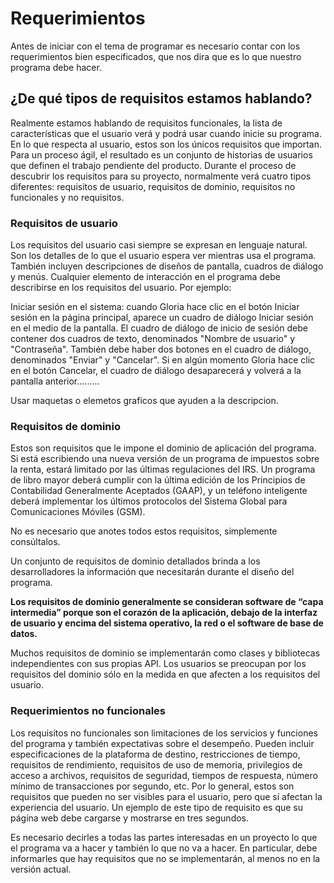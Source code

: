 # Requerimientos

Antes de iniciar con el tema de programar es necesario contar con los requerimientos bien especificados, que nos dira que es lo que nuestro programa debe hacer.

## ¿De qué tipos de requisitos estamos hablando?
Realmente estamos hablando de requisitos funcionales, la lista de características que el usuario verá y podrá usar cuando inicie su programa. En lo que respecta al usuario, estos son los únicos requisitos que importan. Para un proceso ágil, el resultado es un conjunto de historias de usuarios que definen el trabajo pendiente del producto.
Durante el proceso de descubrir los requisitos para su proyecto, normalmente verá cuatro tipos diferentes: requisitos de usuario, requisitos de dominio, requisitos no funcionales y no requisitos.

### Requisitos de usuario
Los requisitos del usuario casi siempre se expresan en lenguaje natural. Son los detalles de lo que el usuario espera ver mientras usa el programa. También incluyen descripciones de diseños de pantalla, cuadros de diálogo y menús. Cualquier elemento de interacción en el programa debe describirse en los requisitos del usuario. Por ejemplo:

Iniciar sesión en el sistema: cuando Gloria hace clic en el botón Iniciar sesión en la página principal, aparece un cuadro de diálogo Iniciar sesión en el medio de la pantalla. El cuadro de diálogo de inicio de sesión debe contener dos cuadros de texto, denominados "Nombre de usuario" y "Contraseña". También debe haber dos botones en el cuadro de diálogo, denominados "Enviar" y "Cancelar". Si en algún momento Gloria hace clic en el botón Cancelar, el cuadro de diálogo desaparecerá y volverá a la pantalla anterior.........

Usar maquetas o elemetos graficos que ayuden a la descripcion. 

### Requisitos de dominio

Estos son requisitos que le impone el dominio de aplicación del programa. Si está escribiendo una nueva versión de un programa de impuestos sobre la renta, estará limitado por las últimas regulaciones del IRS. Un programa de libro mayor deberá cumplir con la última edición de los Principios de Contabilidad Generalmente Aceptados (GAAP), y un teléfono inteligente deberá implementar los últimos protocolos del Sistema Global para Comunicaciones Móviles (GSM). 

No es necesario que anotes todos estos requisitos, simplemente consúltalos. 

Un conjunto de requisitos de dominio detallados brinda a los desarrolladores la información que necesitarán durante el diseño del programa. 

**Los requisitos de dominio generalmente se consideran software de “capa intermedia” porque son el corazón de la aplicación, debajo de la interfaz de usuario y encima del sistema operativo, la red o el software de base de datos.**

Muchos requisitos de dominio se implementarán como clases y bibliotecas independientes con sus propias API. Los usuarios se preocupan por los requisitos del dominio sólo en la medida en que afecten a los requisitos del usuario.

### Requerimientos no funcionales
Los requisitos no funcionales son limitaciones de los servicios y funciones del programa y también expectativas sobre el desempeño. Pueden incluir especificaciones de la plataforma de destino, restricciones de tiempo, requisitos de rendimiento, requisitos de uso de memoria, privilegios de acceso a archivos, requisitos de seguridad, tiempos de respuesta, número mínimo de transacciones por segundo, etc. Por lo general, estos son requisitos que pueden no ser visibles para el usuario, pero que sí afectan la experiencia del usuario. Un ejemplo de este tipo de requisito es que su página web debe cargarse y mostrarse en tres segundos.

Es necesario decirles a todas las partes interesadas en un proyecto lo que el programa va a hacer y también lo que no va a hacer. En particular, debe informarles que hay requisitos que no se implementarán, al menos no en la versión actual.
